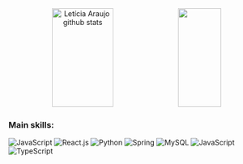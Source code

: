 <div align="center">  
  <img width="49%" height="195px" src="https://github-readme-stats.vercel.app/api?username=Leticia0587&show_icons=true&count_private=true&hide_border=true&title_color=7BB5FF&icon_color=7BB5FF&text_color=c9d1d9&bg_color=0d1117" alt="Letícia Araujo github stats" /> 
  <img width="41%" height="195px" src="https://github-readme-stats.vercel.app/api/top-langs/?username=Leticia0587&layout=compact&hide_border=true&title_color=7BB5FF&text_color=c9d1d9&bg_color=0d1117" />
</div>


 
 ### Main skills:
![JavaScript](https://img.shields.io/badge/Java-ED8B00?style=for-the-badge&logo=java&logoColor=0D1117)
![React.js](https://img.shields.io/badge/React-20232A?style=for-the-badge&logo=react&logoColor=61DAFB)
![Python](https://img.shields.io/badge/Python-14354C?style=for-the-badge&logo=python&logoColor=white)
![Spring](https://img.shields.io/badge/Spring-6DB33F?style=for-the-badge&logo=spring&logoColor=white)
![MySQL](https://img.shields.io/badge/MySQL-00000F?style=for-the-badge&logo=mysql&logoColor=white)
![JavaScript](https://img.shields.io/badge/JavaScript-323330?style=for-the-badge&logo=javascript&logoColor=F7DF1E)
![TypeScript](https://img.shields.io/badge/TypeScript-007ACC?style=for-the-badge&logo=typescript&logoColor=white)
